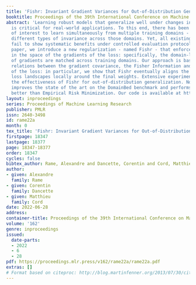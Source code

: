 ```yaml
---
title: 'Fishr: Invariant Gradient Variances for Out-of-Distribution Generalization'
booktitle: Proceedings of the 39th International Conference on Machine Learning
abstract: 'Learning robust models that generalize well under changes in the data distribution
  is critical for real-world applications. To this end, there has been a growing surge
  of interest to learn simultaneously from multiple training domains - while enforcing
  different types of invariance across those domains. Yet, all existing approaches
  fail to show systematic benefits under controlled evaluation protocols. In this
  paper, we introduce a new regularization - named Fishr - that enforces domain invariance
  in the space of the gradients of the loss: specifically, the domain-level variances
  of gradients are matched across training domains. Our approach is based on the close
  relations between the gradient covariance, the Fisher Information and the Hessian
  of the loss: in particular, we show that Fishr eventually aligns the domain-level
  loss landscapes locally around the final weights. Extensive experiments demonstrate
  the effectiveness of Fishr for out-of-distribution generalization. Notably, Fishr
  improves the state of the art on the DomainBed benchmark and performs consistently
  better than Empirical Risk Minimization. Our code is available at https://github.com/alexrame/fishr.'
layout: inproceedings
series: Proceedings of Machine Learning Research
publisher: PMLR
issn: 2640-3498
id: rame22a
month: 0
tex_title: 'Fishr: Invariant Gradient Variances for Out-of-Distribution Generalization'
firstpage: 18347
lastpage: 18377
page: 18347-18377
order: 18347
cycles: false
bibtex_author: Rame, Alexandre and Dancette, Corentin and Cord, Matthieu
author:
- given: Alexandre
  family: Rame
- given: Corentin
  family: Dancette
- given: Matthieu
  family: Cord
date: 2022-06-28
address:
container-title: Proceedings of the 39th International Conference on Machine Learning
volume: '162'
genre: inproceedings
issued:
  date-parts:
  - 2022
  - 6
  - 28
pdf: https://proceedings.mlr.press/v162/rame22a/rame22a.pdf
extras: []
# Format based on citeproc: http://blog.martinfenner.org/2013/07/30/citeproc-yaml-for-bibliographies/
---
```

